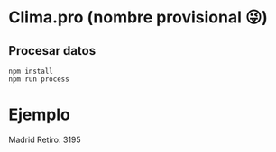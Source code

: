 # Clima.pro (nombre provisional 😜)

## Procesar datos

```
npm install
npm run process
```

# Ejemplo

Madrid Retiro: 3195